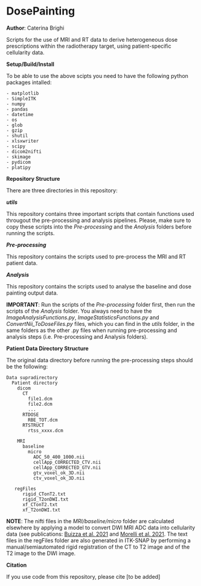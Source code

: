 # DosePainting

**Author**: Caterina Brighi

Scripts for the use of MRI and RT data to derive heterogeneous dose prescriptions within the radiotherapy target, using patient-specific cellularity data.


**Setup/Build/Install** 

To be able to use the above scipts you need to have the following python packages intalled:

```
- matplotlib
- SimpleITK
- numpy
- pandas
- datetime
- os
- glob
- gzip
- shutil
- xlsxwriter
- scipy
- dicom2nifti
- skimage
- pydicom
- platipy
```


**Repository Structure** 

There are three directories in this repository:

***utils***

This repository contains three important scripts that contain functions used througout the pre-processing and analysis pipelines. Please, make sure to copy these scripts into the *Pre-processing* and the *Analysis* folders before running the scripts. 

***Pre-processing***

This repository contains the scripts used to pre-process the MRI and RT patient data.

***Analysis***

This repository contains the scripts used to analyse the baseline and dose painting output data.


****IMPORTANT****: Run the scripts of the *Pre-processing* folder first, then run the scripts of the *Analysis* folder. You always need to have the *ImageAnalysisFunctions.py*, *ImageStatisticsFunctions.py* and *ConvertNii_ToDoseFiles.py* files, which you can find in the *utils* folder, in the same folders as the other .py files when running pre-processing and analysis steps (i.e. Pre-processing and Analysis folders). 


**Patient Data Directory Structure** 

The original data directory before running the pre-processing steps should be the following:
```
Data supradirectory
  Patient directory
    dicom
      CT
        file1.dcm
        file2.dcm
        ...
      RTDOSE
        RBE_TOT.dcm
      RTSTRUCT
        rtss_xxxx.dcm
       
    MRI
      baseline
        micro
          ADC_50_400_1000.nii
          cellApp_CORRECTED_CTV.nii
          cellApp_CORRECTED_GTV.nii
          gtv_voxel_ok_3D.nii
          ctv_voxel_ok_3D.nii
  
   regFiles
      rigid_CTonT2.txt
      rigid_T2onDWI.txt
      xf_CTonT2.txt
      xf_T2onDWI.txt
 ```       


****NOTE****: The nifti files in the *MRI/baseline/micro* folder are calculated elsewhere by applying a model to convert DWI MRI ADC data into cellularity data (see publications: [Buizza et al. 2021](https://doi.org/10.1002/mp.14689) and [Morelli et al. 2021](https://doi.org/10.1007/978-3-030-87615-9_3). The text files in the regFiles folder are also generated in ITK-SNAP by performing a manual/semiautomated rigid registration of the CT to T2 image and of the T2 image to the DWI image.


**Citation**

If you use code from this repository, please cite [to be added]
